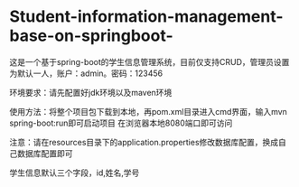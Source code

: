# Student-information-management-base-on-springboot-

<p>这是一个基于spring-boot的学生信息管理系统，目前仅支持CRUD，管理员设置为默认一人，账户：admin。密码：123456</p>

<p>环境要求：请先配置好jdk环境以及maven环境</p>

<p>使用方法：将整个项目包下载到本地，再pom.xml目录进入cmd界面，输入mvn spring-boot:run即可启动项目
         在浏览器本地8080端口即可访问</p>
         
<p>注意：请在resources目录下的application.properties修改数据库配置，换成自己数据库配置即可</p>

<p>学生信息默认三个字段，id,姓名,学号</p>
